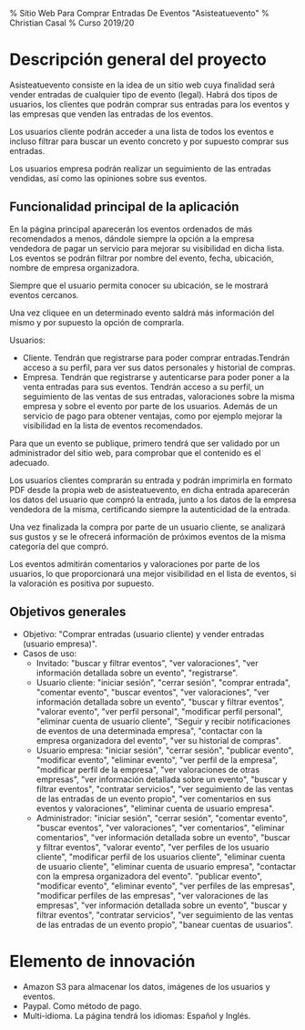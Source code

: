 
% Sitio Web Para Comprar Entradas De Eventos "Asisteatuevento"
% Christian Casal
% Curso 2019/20

# Descripción general del proyecto

Asisteatuevento consiste en la idea de un sitio web cuya finalidad será vender entradas de cualquier tipo de evento (legal). Habrá dos tipos de usuarios, los clientes que podrán comprar sus entradas para los eventos y las empresas que venden las entradas de los eventos.

Los usuarios cliente podrán acceder a una lista de todos los eventos e incluso filtrar para buscar un evento concreto y por supuesto comprar sus entradas.

Los usuarios empresa podrán realizar un seguimiento de las entradas vendidas, así como las opiniones sobre sus eventos.


## Funcionalidad principal de la aplicación

En la página principal aparecerán los eventos ordenados de más recomendados a menos, dándole siempre la opción a la empresa vendedora de pagar un servicio para mejorar su visibilidad en dicha lista. Los eventos se podrán filtrar por nombre del evento, fecha, ubicación, nombre de empresa organizadora.

Siempre que el usuario permita conocer su ubicación, se le mostrará eventos cercanos.

Una vez cliquee en un determinado evento saldrá más información del mismo y por supuesto la opción de comprarla. 

Usuarios:
 - Cliente. Tendrán que registrarse para poder comprar entradas.Tendrán acceso a su perfil, para ver sus datos personales y historial de compras.
 - Empresa. Tendrán que registrarse y autenticarse para poder poner a la venta entradas para sus eventos. Tendrán acceso a su perfil, un seguimiento de las ventas de sus entradas, valoraciones sobre la misma empresa y sobre el evento por parte de los usuarios. Además de un servicio de pago para obtener ventajas, como por ejemplo mejorar la visibilidad en la lista de eventos recomendados.

Para que un evento se publique, primero tendrá que ser validado por un administrador del sitio web, para comprobar que el contenido es el adecuado.

Los usuarios clientes comprarán su entrada y podrán imprimirla en formato PDF desde la propia web de asisteatuevento, en dicha entrada aparecerán los datos del usuario que compró la entrada, junto a los datos de la empresa vendedora de la misma, certificando siempre la autenticidad de la entrada.

Una vez finalizada la compra por parte de un usuario cliente, se analizará sus gustos y se le ofrecerá información de próximos eventos  de la misma categoría del que compró.

Los eventos admitirán comentarios y valoraciones por parte de los usuarios, lo que proporcionará una mejor visibilidad en el lista de eventos, si la valoración es positiva por supuesto.

## Objetivos generales

* Objetivo: "Comprar entradas (usuario cliente) y vender entradas (usuario empresa)".
* Casos de uso: 
	- Invitado: "buscar y filtrar eventos", "ver valoraciones", "ver información detallada sobre un evento", "registrarse".
	- Usuario cliente: "iniciar sesión", "cerrar sesión", "comprar entrada", "comentar evento", "buscar eventos", "ver valoraciones", "ver información detallada sobre un evento", "buscar y filtrar eventos", "valorar evento", "ver perfil personal", "modificar perfil personal", "eliminar cuenta de usuario cliente", "Seguir y recibir notificaciones de eventos de una determinada empresa", "contactar con la empresa organizadora del evento", "ver su historial de compras".
	- Usuario empresa: "iniciar sesión", "cerrar sesión", "publicar evento", "modificar evento", "eliminar evento", "ver perfil de la empresa", "modificar perfil de la empresa", "ver valoraciones de otras empresas", "ver información detallada sobre un evento", "buscar y filtrar eventos", "contratar servicios", "ver seguimiento de las ventas de las entradas de un evento propio", "ver comentarios en sus eventos y valoraciones", "eliminar cuenta de usuario empresa".
	- Administrador: "iniciar sesión", "cerrar sesión", "comentar evento", "buscar eventos", "ver valoraciones", "ver comentarios", "eliminar comentarios", "ver información detallada sobre un evento", "buscar y filtrar eventos", "valorar evento", "ver perfiles de los usuario cliente", "modificar perfil de los usuarios cliente", "eliminar cuenta de usuario cliente", "eliminar cuenta de usuario empresa", "contactar con la empresa organizadora del evento". "publicar evento", "modificar evento", "eliminar evento", "ver perfiles de las empresas", "modificar perfiles de las empresas", "ver valoraciones de las empresas", "ver información detallada sobre un evento", "buscar y filtrar eventos", "contratar servicios", "ver seguimiento de las ventas de las entradas de un evento propio", "banear cuentas de usuarios".

# Elemento de innovación

- Amazon S3 para almacenar los datos, imágenes de los usuarios y eventos.
- Paypal. Como método de pago.
- Multi-idioma. La página tendrá los idiomas: Español y Inglés.
